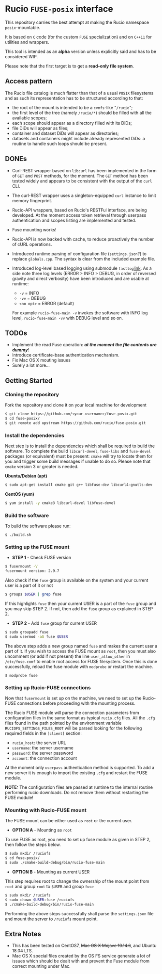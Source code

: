 # Rucio `FUSE-posix` interface

This repository carries the best attempt at making the Rucio namespace `posix`-mountable.

It is based on `C` code (for the custom `FUSE` specialization) and on `C++11` for utilities and wrappers.

This tool is intended as an **alpha** version unless explicitly said and has to be considered WIP.

Please note that the first target is to get a **read-only file system**.

## Access pattern
The Rucio file catalog is much flatter than that of a usual `POSIX` filesystems and as such its representation has to be structured according to that:

- the root of the mount is intended to be a `cvmfs`-like "`/rucio`";
- the first level of the tree (namely `/rucio/*`) should be filled with all the available scopes;
- each scope should appear as a directory filled with its DiDs;
- file DiDs will appear as files;
- container and dataset DiDs will appear as directories;
- datasets and containers might include already represented DiDs: a routine to handle such loops should be present.

## DONEs
- Curl-REST wrapper based on `libcurl` has been implemented in the form of `GET` and `POST` methods, for the moment. The `GET` method has been tested widely and appears to be consistent with the output of the `curl` CLI.
- The curl-REST wrapper uses a singleton-equipped `curl` instance to limit memory fingerprint.
- Rucio-API wrappers, based on Rucio's RESTFul interface, are being developed. At the moment access token retrieval through userpass authentication and scopes listing are implemented and tested.
- Fuse mounting works!
- Rucio-API is now backed with cache, to reduce proactively the number of cURL operations.
- Introduced runtime parsing of configuration file (`settings.json`?) to replace `globals.cpp`. The syntax is clear from the included example file.
- Introduced log-level based logging using submodule `fastlog`[link](https://github.com/gabrielefronze/fastlog).
  As a side note three log levels (ERROR > INFO > DEBUG, in order of reversed gravity and direct verbosity) have been introduced and are usable at runtime:
  
  - `-v` = INFO
  - `-vv` = DEBUG
  - `<no opt>` = ERROR (default)
  
  For example `rucio-fuse-main -v` invokes the software with INFO log level, `rucio-fuse-main -vv` with DEBUG level and so on.

## TODOs
- Implement the read Fuse operation: ***at the moment the file contents are dummy***!
- Introduce certificate-base authentication mechanism.
- Fix Mac OS X mouting issues
- Surely a lot more...

## Getting Started

### Cloning the repository
Fork the repository and clone it on your local machine for development

```BASH
$ git clone https://github.com/<your-username>/fuse-posix.git
$ cd fuse-posix/
$ git remote add upstream https://github.com/rucio/fuse-posix.git
```

### Install the dependencies
Next step is to install the dependencies which shall be required to build the software.
To complete the build `libcurl-devel`, `fuse-libs` and `fuse-devel` packages (or equivalent) must be present:
`cmake` will try to locate them for you and trigger some build messages if unable to do so.
Please note that `cmake` version 3 or greater is needed.

**Ubuntu/Debian (apt)**

```BASH
$ sudo apt-get install cmake git g++ libfuse-dev libcurl4-gnutls-dev
```

**CentOS (yum)**

```BASH
$ yum install -y cmake3 libcurl-devel libfuse-devel
```

### Build the software
To build the software please run:

```[shell]
$ ./build.sh
```

### Setting up the FUSE mount

* **STEP 1** - Check FUSE version

```BASH
$ fusermount -V
fusermount version: 2.9.7
```

Also check if the `fuse` group is available on the system and your current user is a part of it or not

```BASH
$ groups $USER | grep fuse
```

If this highlights `fuse` then your current USER is a part of the `fuse` group and you may skip STEP 2. 
If not, then add the `fuse` group as explained in STEP 2.

* **STEP 2** - Add `fuse` group for current USER

```BASH
$ sudo groupadd fuse
$ sudo usermod -aG fuse $USER
```

The above step adds a new group named `fuse` and makes the current user a part of it. 
If you wish to access the FUSE mount as `root`, then you must also uncomment (or add if not present) the line `user_allow_other` in `/etc/fuse.conf` to enable root access for FUSE filesystem. 
Once this is done successfully, reload the fuse module with `modprobe` or restart the machine.

```
$ modprobe fuse
```

### Setting up Rucio-FUSE connections
Now that `fusermount` is set up on the machine, we need to set up the Rucio-FUSE connections before proceeding with the mounting process.

The Rucio FUSE module will parse the connection parameters from configuration files in the same format as typical `rucio.cfg` files. 
All the `.cfg` files found in the path pointed by the environment variable `RUCIOFS_SETTINGS_FILES_ROOT` will be parsed looking for the following required fields in the `[client]` section:
 - `rucio_host`: the server URL
 - `username`: the server username
 - `password`: the server password
 - `account`: the connection account

At the moment only `userpass` authentication method is supported.
To add a new server it is enough to import the existing `.cfg` and restart the FUSE module.

**NOTE:** The configuration files are passed at runtime to the internal routine performing rucio downloads. Do not remove them without restarting the FUSE module!

### Mounting with Rucio-FUSE mount
The FUSE mount can be either used as `root` or the current user.

* **OPTION A** - Mounting as `root`

To use FUSE as root, you need to set up fuse module as given in STEP 2, then follow the steps below.

```BASH
$ sudo mkdir /ruciofs
$ cd fuse-posix/
$ sudo ./cmake-build-debug/bin/rucio-fuse-main
```

* **OPTION B** - Mounting as current USER

This step requires root to change the ownership of the mount point from `root` and group `root` to `$USER` and group `fuse`

```BASH
$ sudo mkdir /ruciofs
$ sudo chown $USER:fuse /ruciofs
$ ./cmake-build-debug/bin/rucio-fuse-main
```

Performing the above steps successfully shall parse the `settings.json` file and mount the server to `/ruciofs` mount point.

## Extra Notes

* This has been tested on CentOS7, ~~Mac OS X Mojave 10.14.6~~, and Ubuntu 18.04 LTS.
* Mac OS X special files created by the OS FS service generate a lot of issues which should be dealt with and prevent the Fuse module from correct mounting under Mac.
